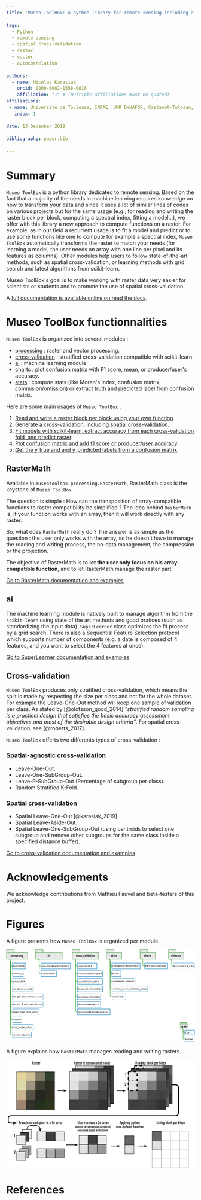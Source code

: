 ```yaml
---
title: 'Museo ToolBox: a python library for remote sensing including a new way to handle rasters.'

tags:
  - Python
  - remote sensing
  - spatial cross-validation
  - raster
  - vector
  - autocorrelation

authors:
  - name: Nicolas Karasiak
    orcid: 0000-0002-1558-0816
    affiliation: "1" # (Multiple affiliations must be quoted)
affiliations:
 - name: Université de Toulouse, INRAE, UMR DYNAFOR, Castanet-Tolosan, France
   index: 1

date: 13 December 2019

bibliography: paper.bib

---
```


# Summary

`Museo ToolBox` is a python library dedicated to remote sensing.
Based on the fact that a majority of the needs in machine learning requires knowledge on how to transform your data and since it uses a lot of similar lines of codes on various projects but for the same usage (e.g., for reading and writing the raster block per block, computing a spectral index, fitting a model...), we offer with this library a new approach to compute functions on a raster.
For example, as in our field a recurrent usage is to fit a model and predict or to use some functions like one to compute for example a spectral index, `Museo ToolBox` automatically transforms the raster to match your needs (for learning a model, the user needs an array with one line per pixel and its features as columns). Other modules help users to follow state-of-the-art methods, such as spatial cross-validation, or learning methods with grid search and latest algorithms from scikit-learn.

Museo ToolBox's goal is to make working with raster data very easier for scientists or students and to promote the use of spatial cross-validation.

A [full documentation is available online on read the docs](http://museotoolbox.readthedocs.io/).

# Museo ToolBox functionnalities

`Museo ToolBox` is organized into several modules :

- [processing](https://museotoolbox.readthedocs.io/en/latest/modules/museotoolbox.processing.html) : raster and vector processing.
- [cross-validation](https://museotoolbox.readthedocs.io/en/latest/modules/museotoolbox.cross_validation.html) : stratified cross-validation compatible with scikit-learn
- [ai](https://museotoolbox.readthedocs.io/en/latest/modules/museotoolbox.ai.html) : machine learning module
- [charts](https://museotoolbox.readthedocs.io/en/latest/modules/museotoolbox.charts.html) : plot confusion matrix with F1 score, mean, or producer/user's accuracy.
- [stats](https://museotoolbox.readthedocs.io/en/latest/modules/museotoolbox.stats.html) : compute stats (like Moran's Index, confusion matrix, commision/omission) or extract truth and predicted label from confusion matrix.

Here are some main usages of `Museo ToolBox` :

1. [Read and write a raster block per block using your own function](https://museotoolbox.readthedocs.io/en/latest/modules/processing/museotoolbox.processing.RasterMath.html).
2. [Generate a cross-validation, including spatial cross-validation](https://museotoolbox.readthedocs.io/en/latest/auto_examples/index.html#cross-validation).
3. [Fit models with scikit-learn, extract accuracy from each cross-validation fold, and predict raster](https://museotoolbox.readthedocs.io/en/latest/modules/ai/museotoolbox.ai.SuperLearner.html).
4. [Plot confusion matrix and add f1 score or producer/user accuracy](https://museotoolbox.readthedocs.io/en/latest/modules/charts/museotoolbox.charts.PlotConfusionMatrix.html#museotoolbox.charts.PlotConfusionMatrix).
5. [Get the y_true and and y_predicted labels from a confusion matrix](https://museotoolbox.readthedocs.io/en/latest/modules/stats/museotoolbox.stats.retrieve_y_from_confusion_matrix.html).

## RasterMath

Available in `museotoolbox.processing.RasterMath`, RasterMath class is the keystone of ``Museo ToolBox``.

The question is simple : How can the transposition of array-compatible functions to raster compatibility be simplified ? The idea behind ``RasterMath`` is, if your function works with an array, then it will work directly with any raster.

So, what does ``RasterMath`` really do ? The answer is as simple as the question : the user only works with the array, so he doesn't have to manage the reading and writing process, the no-data management, the compression or the projection.

The objective of RasterMath is to **let the user only focus on his array-compatible function**, and to let RasterMath manage the raster part.

[Go to RasterMath documentation and examples](https://museotoolbox.readthedocs.io/en/latest/modules/processing/museotoolbox.processing.RasterMath.html)

## ai

The machine learning module is natively built to manage algorithm
from the ``scikit-learn`` using state of the art methods and good pratices (such as standardizing the input data). ``SuperLearner`` class optimizes the fit process by a grid search. There is also a Sequential Feature Selection protocol which supports number of components (e.g. a date is composed of 4 features, and you want to select the 4 features at once).

[Go to SuperLearner documentation and examples](https://museotoolbox.readthedocs.io/en/latest/modules/ai/museotoolbox.ai.SuperLearner.html)

## Cross-validation

``Museo ToolBox`` produces only stratified cross-validation, which means the split is made by respecting the size per class and not for the whole dataset.
For example the Leave-One-Out method will keep one sample of validation per class. As stated by [@olofsson_good_2014] *"stratified random sampling is a practical design that satisfies the
basic accuracy assessment objectives and most of the desirable design
criteria"*. For spatial cross-validation, see [@roberts_2017].

``Museo ToolBox`` offerts two differents types of cross-validation :

### Spatial-agnostic cross-validation

- Leave-One-Out.
- Leave-One-SubGroup-Out.
- Leave-P-SubGroup-Out (Percentage of subgroup per class).
- Random Stratified K-Fold.

### Spatial cross-validation

- Spatial Leave-One-Out [@karasiak_2019].
- Spatial Leave-Aside-Out.
- Spatial Leave-One-SubGroup-Out (using centroids to select one subgroup and remove other subgroups for the same class inside a specified distance buffer).

[Go to cross-validation documentation and examples](https://museotoolbox.readthedocs.io/en/latest/auto_examples/index.html#cross-validation)

# Acknowledgements

We acknowledge contributions from Mathieu Fauvel and beta-testers of this project.

# Figures

A figure presents how ``Museo ToolBox`` is organized per module.

![Museo ToolBox schema.](metadata/schema.png)

A figure explains how ``RasterMath`` manages reading and writing rasters.

![RasterMath under the hood](metadata/RasterMath_schema.png)

# References
